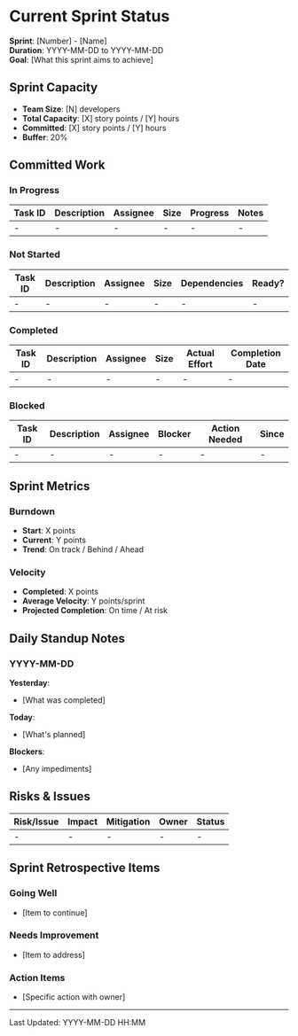 # Current Sprint Status

**Sprint**: [Number] - [Name]  
**Duration**: YYYY-MM-DD to YYYY-MM-DD  
**Goal**: [What this sprint aims to achieve]

## Sprint Capacity

- **Team Size**: [N] developers
- **Total Capacity**: [X] story points / [Y] hours
- **Committed**: [X] story points / [Y] hours
- **Buffer**: 20%

## Committed Work

### In Progress
| Task ID | Description | Assignee | Size | Progress | Notes |
|---------|-------------|----------|------|----------|-------|
| - | - | - | - | - | - |

### Not Started
| Task ID | Description | Assignee | Size | Dependencies | Ready? |
|---------|-------------|----------|------|--------------|--------|
| - | - | - | - | - | - |

### Completed
| Task ID | Description | Assignee | Size | Actual Effort | Completion Date |
|---------|-------------|----------|------|---------------|-----------------|
| - | - | - | - | - | - |

### Blocked
| Task ID | Description | Assignee | Blocker | Action Needed | Since |
|---------|-------------|----------|---------|---------------|-------|
| - | - | - | - | - | - |

## Sprint Metrics

### Burndown
- **Start**: X points
- **Current**: Y points  
- **Trend**: On track / Behind / Ahead

### Velocity
- **Completed**: X points
- **Average Velocity**: Y points/sprint
- **Projected Completion**: On time / At risk

## Daily Standup Notes

### YYYY-MM-DD
**Yesterday**: 
- [What was completed]

**Today**:
- [What's planned]

**Blockers**:
- [Any impediments]

## Risks & Issues

| Risk/Issue | Impact | Mitigation | Owner | Status |
|------------|--------|------------|-------|--------|
| - | - | - | - | - |

## Sprint Retrospective Items

### Going Well
- [Item to continue]

### Needs Improvement  
- [Item to address]

### Action Items
- [Specific action with owner]

---

Last Updated: YYYY-MM-DD HH:MM